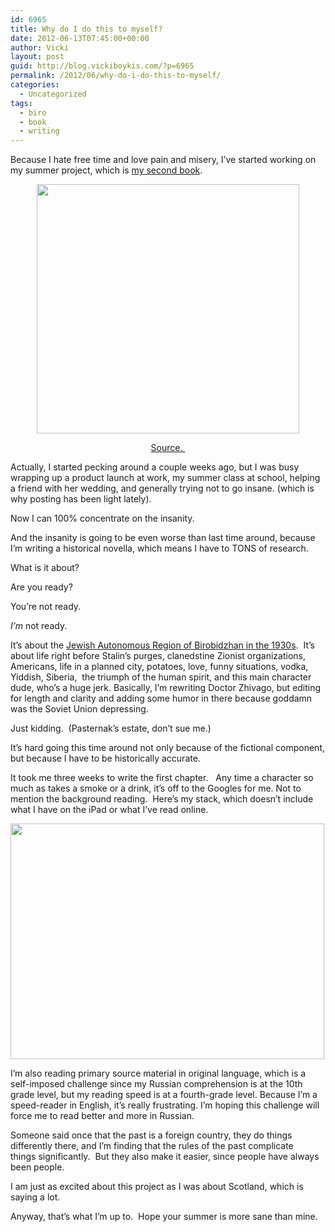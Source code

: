```yaml
---
id: 6965
title: Why do I do this to myself?
date: 2012-06-13T07:45:00+00:00
author: Vicki
layout: post
guid: http://blog.vickiboykis.com/?p=6965
permalink: /2012/06/why-do-i-do-this-to-myself/
categories:
  - Uncategorized
tags:
  - biro
  - book
  - writing
---
```

Because I hate free time and love pain and misery, I&#8217;ve started working on my summer project, which is <a href="http://blog.vickiboykis.com/2012/05/i-basically-just-paid-myself-eight-cents-an-hour-to-learn-that-i-dont-need-an-mba/" target="_blank">my second book</a>.

<p style="text-align: center;">
  <a href="http://blog.vickiboykis.com/wp-content/uploads/2012/06/aleksandr-deyneka-a-woman-reading-1934.jpg"><img class="aligncenter  wp-image-6973" title="aleksandr-deyneka-a-woman-reading-1934" src="http://blog.vickiboykis.com/wp-content/uploads/2012/06/aleksandr-deyneka-a-woman-reading-1934.jpg" alt="" width="420" height="399" /></a>
</p>

<p style="text-align: center;">
  <a href="http://03varvara.wordpress.com/category/soviet-period/page/3/" target="_blank">Source. </a>
</p>

Actually, I started pecking around a couple weeks ago, but I was busy wrapping up a product launch at work, my summer class at school, helping a friend with her wedding, and generally trying not to go insane. (which is why posting has been light lately).

Now I can 100% concentrate on the insanity.



And the insanity is going to be even worse than last time around, because I&#8217;m writing a historical novella, which means I have to TONS of research.

What is it about?

Are you ready?

You&#8217;re not ready.

_I&#8217;m_ not ready.

It&#8217;s about the <a href="http://jewistan.tumblr.com/" target="_blank">Jewish Autonomous Region of Birobidzhan in the 1930s</a>.  It&#8217;s about life right before Stalin&#8217;s purges, clanedstine Zionist organizations, Americans, life in a planned city, potatoes, love, funny situations, vodka, Yiddish, Siberia,  the triumph of the human spirit, and this main character dude, who&#8217;s a huge jerk. Basically, I&#8217;m rewriting Doctor Zhivago, but editing for length and clarity and adding some humor in there because goddamn was the Soviet Union depressing.

Just kidding.  (Pasternak&#8217;s estate, don&#8217;t sue me.)

It&#8217;s hard going this time around not only because of the fictional component, but because I have to be historically accurate.
  
It took me three weeks to write the first chapter.   Any time a character so much as takes a smoke or a drink, it&#8217;s off to the Googles for me. Not to mention the background reading.  Here&#8217;s my stack, which doesn&#8217;t include what I have on the iPad or what I&#8217;ve read online.

[<img class="aligncenter" title="IMG_20120613_072307" src="http://blog.vickiboykis.com/wp-content/uploads/2012/06/IMG_20120613_072307-1024x768.jpg" alt="" width="502" height="377" />](http://blog.vickiboykis.com/wp-content/uploads/2012/06/IMG_20120613_072307.jpg)

I&#8217;m also reading primary source material in original language, which is a self-imposed challenge since my Russian comprehension is at the 10th grade level, but my reading speed is at a fourth-grade level. Because I&#8217;m a speed-reader in English, it&#8217;s really frustrating. I&#8217;m hoping this challenge will force me to read better and more in Russian.<span style="text-align: center;"> </span>

Someone said once that the past is a foreign country, they do things differently there, and I&#8217;m finding that the rules of the past complicate things significantly.  But they also make it easier, since people have always been people.

I am just as excited about this project as I was about Scotland, which is saying a lot.

Anyway, that&#8217;s what I&#8217;m up to.  Hope your summer is more sane than mine.